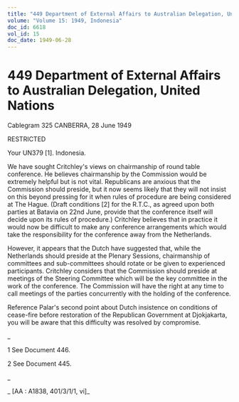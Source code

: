 ```yaml
---
title: "449 Department of External Affairs to Australian Delegation, United Nations"
volume: "Volume 15: 1949, Indonesia"
doc_id: 6618
vol_id: 15
doc_date: 1949-06-28
---
```


# 449 Department of External Affairs to Australian Delegation, United Nations

Cablegram 325 CANBERRA, 28 June 1949

RESTRICTED

Your UN379 [1]. Indonesia.

We have sought Critchley's views on chairmanship of round table conference. He believes chairmanship by the Commission would be extremely helpful but is not vital. Republicans are anxious that the Commission should preside, but it now seems likely that they will not insist on this beyond pressing for it when rules of procedure are being considered at The Hague. (Draft conditions [2] for the R.T.C., as agreed upon both parties at Batavia on 22nd June, provide that the conference itself will decide upon its rules of procedure.) Critchley believes that in practice it would now be difficult to make any conference arrangements which would take the responsibility for the conference away from the Netherlands.

However, it appears that the Dutch have suggested that, while the Netherlands should preside at the Plenary Sessions, chairmanship of committees and sub-committees should rotate or be given to experienced participants. Critchley considers that the Commission should preside at meetings of the Steering Committee which will be the key committee in the work of the conference. The Commission will have the right at any time to call meetings of the parties concurrently with the holding of the conference.

Reference Palar's second point about Dutch insistence on conditions of cease-fire before restoration of the Republican Government at Djokjakarta, you will be aware that this difficulty was resolved by compromise.

_

1 See Document 446.

2 See Document 445.

_

_ [AA : A1838, 401/3/1/1, vi]_
